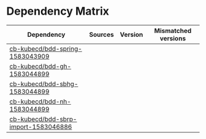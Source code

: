 # Dependency Matrix

Dependency | Sources | Version | Mismatched versions
---------- | ------- | ------- | -------------------
[cb-kubecd/bdd-spring-1583043909](https://github.com/cb-kubecd/bdd-spring-1583043909.git) |  | []() | 
[cb-kubecd/bdd-gh-1583044899](https://github.com/cb-kubecd/bdd-gh-1583044899.git) |  | []() | 
[cb-kubecd/bdd-sbhg-1583044899](https://github.com/cb-kubecd/bdd-sbhg-1583044899.git) |  | []() | 
[cb-kubecd/bdd-nh-1583044899](https://github.com/cb-kubecd/bdd-nh-1583044899.git) |  | []() | 
[cb-kubecd/bdd-sbrp-import-1583046886](https://github.com/cb-kubecd/bdd-sbrp-import-1583046886.git) |  | []() | 

